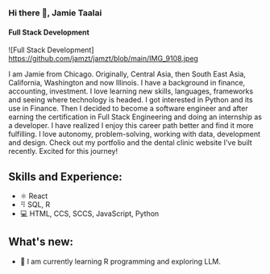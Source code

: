 ### Hi there 👋, Jamie Taalai
#### Full Stack Development
![Full Stack Development] https://github.com/jamzt/jamzt/blob/main/IMG_9108.jpeg



I am Jamie from Chicago. Originally, Central Asia, then South East Asia, California, Washington and now Illinois. I have a background in finance, accounting, investment. I love learning new skills, languages, frameworks and seeing where technology is headed. I got interested in Python and its use in Finance. Then I decided to become a software engineer and after earning the certification in Full Stack Engineering and doing an internship as a developer. I have realized I enjoy this career path better and find it more fulfilling. I love autonomy, problem-solving, working with data, development and design. Check out my portfolio and the dental clinic website I've built recently.  Excited for this journey!

## Skills and Experience:
* ⚛️ React
* ⠻ SQL, R
* 💻 HTML, CCS, SCCS, JavaScript, Python


## What's new:
- 🔭 I am currently learning R programming and exploring LLM.




